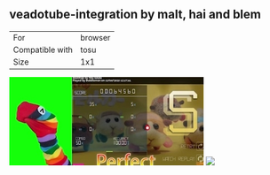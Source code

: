 ## veadotube-integration by malt, hai and blem

|||
| ------------- | ------------- |
| For | browser |
| Compatible with | tosu |
| Size |  1x1 |

<img src="/.github/images/veadotube-integration by malt, hai and blem.jpg" /> <img src="/.github/images/veadotube-integration by malt, hai and blem.gif" /> 